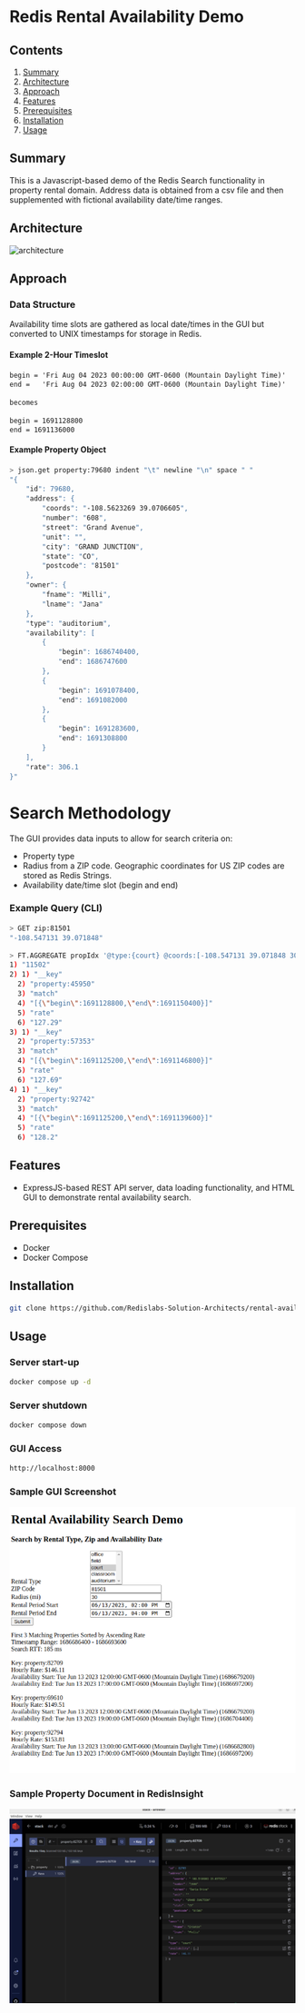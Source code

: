 # Redis Rental Availability Demo

## Contents
1.  [Summary](#summary)
2.  [Architecture](#architecture)
3.  [Approach](#approach)
4.  [Features](#features)
5.  [Prerequisites](#prerequisites)
6.  [Installation](#installation)
7.  [Usage](#usage)


## Summary <a name="summary"></a>
This is a Javascript-based demo of the Redis Search functionality in property rental domain.  Address data is obtained from a csv file and then supplemented with fictional availability date/time ranges.  

## Architecture <a name="architecture"></a>
![architecture](https://docs.google.com/drawings/d/e/2PACX-1vS_WgjjyIfcWUWU13wfYjTb9T7SwBP8SRp1AgkMxrEr8tmwSuRjxf4XDpsfxRYjazJs5p8xHw-zPH3U/pub?w=663&h=380)  

## Approach <a name="approach"></a>
### Data Structure
Availability time slots are gathered as local date/times in the GUI but converted to UNIX timestamps for storage in Redis.
#### Example 2-Hour Timeslot
```text
begin = 'Fri Aug 04 2023 00:00:00 GMT-0600 (Mountain Daylight Time)'
end =   'Fri Aug 04 2023 02:00:00 GMT-0600 (Mountain Daylight Time)'

becomes

begin = 1691128800
end = 1691136000
```
#### Example Property Object
```bash
> json.get property:79680 indent "\t" newline "\n" space " "
"{
	"id": 79680,
	"address": {
		"coords": "-108.5623269 39.0706605",
		"number": "608",
		"street": "Grand Avenue",
		"unit": "",
		"city": "GRAND JUNCTION",
		"state": "CO",
		"postcode": "81501"
	},
	"owner": {
		"fname": "Milli",
		"lname": "Jana"
	},
	"type": "auditorium",
	"availability": [
		{
			"begin": 1686740400,
			"end": 1686747600
		},
		{
			"begin": 1691078400,
			"end": 1691082000
		},
		{
			"begin": 1691283600,
			"end": 1691308800
		}
	],
	"rate": 306.1
}"
```
# Search Methodology
The GUI provides data inputs to allow for search criteria on:
 - Property type
 - Radius from a ZIP code.  Geographic coordinates for US ZIP codes are stored as Redis Strings.
 - Availability date/time slot (begin and end)
 ### Example Query (CLI)
 ```bash
> GET zip:81501
"-108.547131 39.071848"
 ```
 ```bash
> FT.AGGREGATE propIdx '@type:{court} @coords:[-108.547131 39.071848 30 mi]' LOAD 4 @__key '$.availability[?(@.begin<=1691128800 && @.end>=1691136000)]' AS match FILTER 'exists(@match)' SORTBY 2 @rate ASC limit 0 3 DIALECT 3
1) "11502"
2) 1) "__key"
   2) "property:45950"
   3) "match"
   4) "[{\"begin\":1691128800,\"end\":1691150400}]"
   5) "rate"
   6) "127.29"
3) 1) "__key"
   2) "property:57353"
   3) "match"
   4) "[{\"begin\":1691125200,\"end\":1691146800}]"
   5) "rate"
   6) "127.69"
4) 1) "__key"
   2) "property:92742"
   3) "match"
   4) "[{\"begin\":1691125200,\"end\":1691139600}]"
   5) "rate"
   6) "128.2"
 ```


## Features <a name="features"></a>
- ExpressJS-based REST API server, data loading functionality, and HTML GUI to demonstrate rental availability search.

## Prerequisites <a name="prerequisites"></a>
- Docker
- Docker Compose

## Installation <a name="installation"></a>
```bash
git clone https://github.com/Redislabs-Solution-Architects/rental-availability.git && cd rental-availability
```

## Usage <a name="usage"></a>
### Server start-up
```bash
docker compose up -d
```
### Server shutdown
```bash
docker compose down
```
### GUI Access
```bash
http://localhost:8000
```
### Sample GUI Screenshot
![gui](./assets/screenshot1.png)
### Sample Property Document in RedisInsight
![insight](./assets/screenshot2.png)


